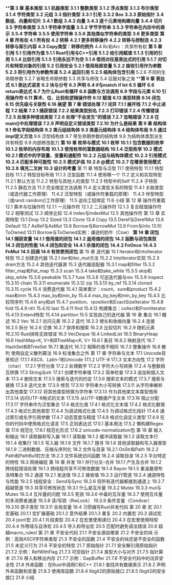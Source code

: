 ****第 3 章 基本类型**
  **3.1 机器类型**
    **3.1.1 整数类型**
    **3.1.2 浮点类型**
    **3.1.3 布尔类型**
    **3.1.4 字符类型**
  **3.2 元组**
  **3.3 指针类型**
    **3.3.1 引用**
    **3.3.2 Box**
    **3.3.3 原始指针**
  **3.4 数组、向量和切片**
    **3.4.1 数组**
    **3.4.2 向量**
    **3.4.3 逐个元素地构建向量**
    **3.4.4 切片**
  **3.5 字符串类型**
    **3.5.1 字符串字面量**
    **3.5.2 字节字符串**
    **3.5.3 字符串在内存中的表示**
    **3.5.4 字符串**
    **3.5.5 使用字符串**
    **3.5.6 其他类似字符串的类型**
  **3.6 更多类型**
**第 4 章 所有权**
  **4.1 所有权**
  **4.2 转移**
    **4.2.1 更多转移操作**
    **4.2.2 转移与控制流**
    **4.2.3 转移与索引内容**
  **4.3 Copy类型：转移的例外**
  4.4 Rc和Arc：共享所有权
**第 5 章 引用**
  **5.1 引用作为值**
    **5.1.1 Rust引用与C++引用**
    **5.1.2 给引用赋值**
    **5.1.3 引用的引用**
    **5.1.4 比较引用**
    **5.1.5 引用永远不为空**
    **5.1.6 借用对任意表达式的引用**
    **5.1.7 对切片和特型对象的引用**
  **5.2 引用安全**
    **5.2.1 借用局部变量**
    **5.2.2 接收引用作为参数**
    **5.2.3 将引用作为参数传递**
    **5.2.4 返回引用**
    **5.2.5 结构体包含引用**
    5.2.6 不同的生命期参数
    5.2.7 省略生命期参数
  5.3 共享与修改
  5.4 征服对象之海
****第 6 章 表达式**
  **6.1 表达式语言**
  **6.2 块与分号**
  **6.3 声明**
  **6.4 if与match**
    **if let**
  **6.5 循环**
  **6.6 return表达式**
  **6.7 为什么Rust有循环**
  **6.8 函数与方法调用**
  **6.9 字段与元素**
  **6.10 引用操作符**
  **6.11 算术、位、比较和逻辑操作符**
  **6.12 赋值**
  **6.13 类型转换**
  **6.14 闭包**
  **6.15 优先级与关联性**
  **6.16 展望**
**第 7 章 错误处理**
  **7.1 诧异**
    **7.1.1 展开栈**
    **7.1.2 中止进程**
  **7.2 结果**
    **7.2.1 捕获错误**
    **7.2.2 结果类型别名**
    **7.2.3 打印错误**
    **7.2.4 传播错误**
    **7.2.5 处理多种错误类型**
    **7.2.6 处理“不会发生”的错误**
    **7.2.7 忽略错误**
    **7.2.8 在main()中处理错误**
    **7.2.9 声明自定义错误类型**
    **7.2.10 为什么是结果**
**第 9 章 结构体**
  **9.1 命名字段结构体**
  **9.2 类元组结构体**
  **9.3 类基元结构体**
  **9.4 结构体布局**
  **9.5 通过impl定义方法**
  9.6 泛型结构体
  9.7 带生命期参数的结构体
  9.8 为结构体类型派生共有特型
  9.9 内部修改能力
**第 10 章 枚举与模式**
  **10.1 枚举**
    **10.1.1 包含数据的枚举**
    **10.1.2 枚举的内存布局**
    **10.1.3 使用枚举的富数据结构**
    **10.1.4 泛型枚举**
  **10.2 模式**
    **10.2.1 模式中的字面量、变量和通配符**
    **10.2.2 元组与结构体模式**
    **10.2.3 引用模式**
    **10.2.4 匹配多种可能性**
    **10.2.5 模式护具**
    **10.2.6 @模式**
    **10.2.7 在哪里使用模式**
    **10.2.8 填充二叉树**
  **10.3 设计的考量**
第 11 章 特型与泛型
  11.1 使用特型
    11.1.1 特型目标
    11.1.2 特型目标布局
    11.1.3 泛型函数
    11.1.4 使用哪一个
  11.2 定义和实现特型
    11.2.1 默认方法
    11.2.2 特型与其他人的类型
    11.2.3 特型中的Self
    11.2.4 子特型
    11.2.5 静态方法
  11.3 完全限定方法调用
  11.4 定义类型关系的特型
    11.4.1 关联类型（或迭代器工作原理）
    11.4.2 泛型特型（或操作符重载的原理）
    11.4.3 伴型特型（或rand::random()工作原理）
  11.5 逆向工程绑定
  11.6 小结
第 12 章 操作符重载
  12.1 算术与位操作符
    12.1.1 一元操作符
    12.1.2 二元操作符
    12.1.3 复合赋值操作符
  12.2 相等测试
  12.3 顺序比较
  12.4 Index与IndexMut
  12.5 其他操作符
第 13 章 实用特型
  13.1 Drop
  13.2 Sized
  13.3 Clone
  13.4 Copy
  13.5 Deref与DerefMut
  13.6 Default
  13.7 AsRef与AsMut
  13.8 Borrow与BorrowMut
  13.9 From与Into
  13.10 ToOwned
  13.11 Borrow与ToOwned实例：谦逊的奶牛（Cow）
**第 14 章 闭包**
  **14.1 捕获变量**
    **14.1.1 借用值的闭包**
    **14.1.2 盗用值的闭包**
  **14.2 函数与闭包类型**
  **14.3 闭包的性能**
  **14.4 闭包和安全**
    **14.4.1 杀值的闭包**
  **14.4.2 FnOnce**
    **14.4.3 FnMut**
  **14.5 回调**
  **14.6 有效使用闭包**
第 15 章 迭代器
  15.1 Iterator和IntoIterator特型
  15.2 创建迭代器
    15.2.1 iter和iter_mut方法
    15.2.2 IntoIterator实现
    15.2.3 drain方法
    15.2.4 其他迭代器源
  15.3 迭代器适配器
    15.3.1 map和filter
    15.3.2 filter_map和flat_map
    15.3.3 scan
    15.3.4 take和take_while
    15.3.5 skip和skip_while
    15.3.6 peekable
    15.3.7 fuse
    15.3.8 可逆迭代器与rev
    15.3.9 inspect
    15.3.10 chain
    15.3.11 enumerate
    15.3.12 zip
    15.3.13 by_ref
    15.3.14 cloned
    15.3.15 cycle
  15.4 消费迭代器
    15.4.1 简单累计：count、sum和product
    15.4.2 max和min
    15.4.3 max_by和min_by
    15.4.4 max_by_key和min_by_key
    15.4.5 比较项序列
    15.4.6 any和all
    15.4.7 position、rposition和ExactSizeIterator
    15.4.8 fold
    15.4.9 nth
    15.4.10 last
    15.4.11 find
    15.4.12 构建集合：collect和FromIterator
    15.4.13 Extend特型
    15.4.14 partition
  15.5 实现自己的迭代器
第 16 章 集合
  16.1 概述
  16.2 Vec<T>
    16.2.1 访问元素
    16.2.2 迭代
    16.2.3 增长和收缩向量
    16.2.4 连接
    16.2.5 拆分
    16.2.6 交换
    16.2.7 排序和搜索
    16.2.8 比较切片
    16.2.9 随机元素
    16.2.10 Rust排除无效错误
  16.3 VecDeque<T>
  16.4 LinkedList<T>
  16.5 BinaryHeap<T>
  16.6 HashMap<K, V>和BTreeMap<K, V>
    16.6.1 条目
    16.6.2 映射迭代
  16.7 HashSet<T>和BTreeSet<T>
    16.7.1 集迭代
    16.7.2 相等的值不相同
    16.7.3 整集操作
  16.8 散列
    使用自定义散列算法
  16.9 标准集合之外
第 17 章 字符串与文本
  17.1 Unicode背景知识
    17.1.1 ASCII、Latin-1和Unicode
    17.1.2 UTF-8
    17.1.3 文本方向性
  17.2 字符（char）
    17.2.1 字符分类
    17.2.2 处理数字
    17.2.3 字符大小写转换
    17.2.4 与整数相互转换
  17.3 String与str
    17.3.1 创建字符串值
    17.3.2 简单检查
    17.3.3 追加和插入文本
    17.3.4 删除文本
    17.3.5 搜索与迭代的约定
    17.3.6 搜索文本的模式
    17.3.7 搜索与替换
    17.3.8 迭代文本
    17.3.9 修剪
    17.3.10 字符串大小写转换
    17.3.11 从字符串解析出其他类型
    17.3.12 将其他类型转换为字符串
    17.3.13 作为其他类文本类型借用
    17.3.14 访问UTF-8格式的文本
    17.3.15 从UTF-8数据产生文本
    17.3.16 阻止分配
    17.3.17 字符串作为泛型集合
  17.4 格式化值
    17.4.1 格式化文本值
    17.4.2 格式化数值
    17.4.3 格式化其他类型
    17.4.4 为调试格式化值
    17.4.5 为调试格式化指针
    17.4.6 通过索引或名字引用参数
    17.4.7 动态宽度与精度
    17.4.8 格式化自定义类型
    17.4.9 在你的代码中使用格式化语言
  17.5 正则表达式
    17.5.1 基本用法
    17.5.2 懒构建Regex值
  17.6 规范化
    17.6.1 规范化形式
    17.6.2 unicode-normalization包
第 18 章 输入和输出
  18.1 读取器和写入器
    18.1.1 读取器
    18.1.2 缓冲读取器
    18.1.3 读取文本行
    18.1.4 收集行
    18.1.5 写入器
    18.1.6 文件
    18.1.7 搜寻
    18.1.8 其他读取器和写入器类型
    18.1.9 二进制数据、压缩与序列化
  18.2 文件与目录
    18.2.1 OsStr和Path
    18.2.2 Path和PathBuf的方法
    18.2.3 文件系统访问函数
    18.2.4 读取目录
    18.2.5 平台特定的特性
  18.3 网络编程
第 19 章 并发
  19.1 并行分叉–合并
    19.1.1 产生及合并
    19.1.2 跨线程错误处理
    19.1.3 跨线程共享不可修改数据
    19.1.4 Rayon
    19.1.5 重温曼德布洛特集合
  19.2 通道
    19.2.1 发送值
    19.2.2 接收值
    19.2.3 运行管道
    19.2.4 通道特性与性能
    19.2.5 线程安全：Send与Sync
    19.2.6 将所有迭代器都接到通道上
    19.2.7 超越管道
  19.3 共享可修改状态
    19.3.1 什么是互斥量
    19.3.2 Mutex<T>
    19.3.3 mut与Mutex
    19.3.4 互斥量的问题
    19.3.5 死锁
    19.3.6 中毒的互斥量
    19.3.7 使用互斥量的多消费者通道
    19.3.8 读/写锁（RwLock<T>）
    19.3.9 条件变量（Condvar）
    19.3.10 原子类型
    19.3.11 全局变量
  19.4 习惯编写Rust并发代码
第 20 章 宏
  20.1 宏基础
    20.1.1 宏扩展基础
    20.1.2 意外结果
    20.1.3 重复
  20.2 内置宏
  20.3 调试宏
  20.4 json!宏
    20.4.1 片段类型
    20.4.2 在宏里使用递归
    20.4.3 在宏里使用特型
    20.4.4 作用域与自净宏
    20.4.5 导入和导出宏
  20.5 匹配时避免语法错误
  20.6 超越macro_rules!
第 21 章 不安全代码
  21.1 不安全源自哪里
  21.2 不安全的块
    示例：高效ASCII字符串类型
  21.3 不安全的函数
  21.4 不安全的块还是不安全的函数
  21.5 未定义行为
  21.6 不安全的特型
  21.7 原始指针
    21.7.1 安全解引用原始指针
    21.7.2 示例：RefWithFlag
    21.7.3 可空指针
    21.7.4 类型大小与对齐
    21.7.5 指针算术
    21.7.6 移入和移出内存
    21.7.7 示例：GapBuffer
    21.7.8 不安全代码中的诧异安全性
  21.8 外来函数：在Rust中调用C和C++
    21.8.1 查找共有数据表示
    21.8.2 声明外来函数和变量
    21.8.3 使用库函数
    21.8.4 libgit2的原始接口
    21.8.5 libgit2的安全接口
  21.9 小结